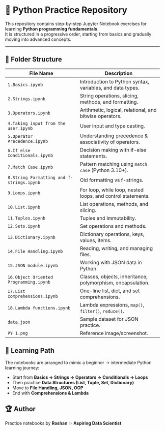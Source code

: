 # 🐍 Python Practice Repository

This repository contains step-by-step Jupyter Notebook exercises for learning **Python programming fundamentals**.  
It is structured in a progressive order, starting from basics and gradually moving into advanced concepts.  

---

## 📂 Folder Structure

| File Name | Description |
|-----------|-------------|
| `1.Basics.ipynb` | Introduction to Python syntax, variables, and data types. |
| `2.Strings.ipynb` | String operations, slicing, methods, and formatting. |
| `3.Operators.ipynb` | Arithmetic, logical, relational, and bitwise operators. |
| `4.Taking input from the user.ipynb` | User input and type casting. |
| `5.Operator Precedence.ipynb` | Understanding precedence & associativity of operators. |
| `6.If else Conditionals.ipynb` | Decision making with if-else statements. |
| `7.Match Case.ipynb` | Pattern matching using `match case` (Python 3.10+). |
| `8.String Formatting and f-strings.ipynb` | Old formatting vs f-strings. |
| `9.Loops.ipynb` | For loop, while loop, nested loops, and control statements. |
| `10.List.ipynb` | List operations, methods, and slicing. |
| `11.Tuples.ipynb` | Tuples and immutability. |
| `12.Sets.ipynb` | Set operations and methods. |
| `13.Dictionary.ipynb` | Dictionary operations, keys, values, items. |
| `14.File Handling.ipynb` | Reading, writing, and managing files. |
| `15.JSON module.ipynb` | Working with JSON data in Python. |
| `16.Object Oriented Programming.ipynb` | Classes, objects, inheritance, polymorphism, encapsulation. |
| `17.List comprehensions.ipynb` | One-line list, dict, and set comprehensions. |
| `18.Lambda functions.ipynb` | Lambda expressions, `map()`, `filter()`, `reduce()`. |
| `data.json` | Sample dataset for JSON practice. |
| `PY 1.png` | Reference image/screenshot. |



## 🎯 Learning Path

The notebooks are arranged to mimic a beginner → intermediate Python learning journey:
- Start from **Basics → Strings → Operators → Conditionals → Loops**  
- Then practice **Data Structures (List, Tuple, Set, Dictionary)**  
- Move to **File Handling, JSON, OOP**  
- End with **Comprehensions & Lambda**  



## 🏆 Author
Practice notebooks by **Roshan** ✨
**Aspiring Data Scientist**
